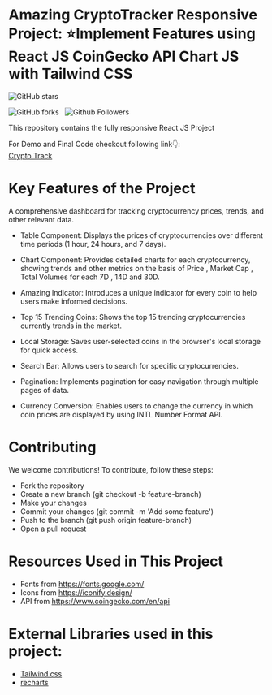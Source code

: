 # Amazing CryptoTracker Responsive Project: ⭐Implement Features using React JS CoinGecko API Chart JS with Tailwind CSS


![GitHub stars](https://img.shields.io/github/stars/Mohammad092k/CryptoTrack?style=for-the-badge&logo=github&label=Stars)&nbsp;&nbsp;

![GitHub forks](https://img.shields.io/github/forks/Mohammad092k/CryptoTrack?style=social&logo=KashFlow&maxAge=3600)&nbsp;&nbsp;
![Github Followers](https://img.shields.io/github/followers/Mohammad092k.svg?style=social&label=Follow)&nbsp;&nbsp;<br />

This repository contains the fully responsive React JS Project  <br />

For Demo and Final Code checkout following link👇: <br />
[Crypto Track](https://crypto-track-mk1617.netlify.app/) <br />

# Key Features of the Project 
A comprehensive dashboard for tracking cryptocurrency prices, trends, and other relevant data.

   - Table Component: Displays the prices of cryptocurrencies over different time periods (1 hour, 24 hours, and 7 days).

   - Chart Component: Provides detailed charts for each cryptocurrency, showing trends and other metrics on the basis of Price , Market Cap , Total Volumes for each 7D , 14D and 30D.

   - Amazing Indicator: Introduces a unique indicator for every coin to help users make informed decisions.

   - Top 15 Trending Coins: Shows the top 15 trending cryptocurrencies currently trends in the market.

   - Local Storage: Saves user-selected coins in the browser's local storage for quick access.

   - Search Bar: Allows users to search for specific cryptocurrencies.

   - Pagination: Implements pagination for easy navigation through multiple pages of data.

   - Currency Conversion: Enables users to change the currency in which coin prices are displayed by using INTL Number Format API.
   
# Contributing
We welcome contributions! To contribute, follow these steps:

   - Fork the repository
   - Create a new branch (git checkout -b feature-branch)
   - Make your changes
   - Commit your changes (git commit -m 'Add some feature')
   - Push to the branch (git push origin feature-branch)
   - Open a pull request

# Resources Used in This Project

- Fonts from https://fonts.google.com/ <br />
- Icons from https://iconify.design/ <br />
- API from https://www.coingecko.com/en/api <br />

# External Libraries used in this project:

- [Tailwind css](https://tailwindcss.com/) <br />
- [recharts](https://recharts.org/en-US/) <br />



